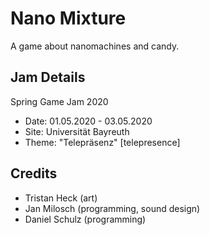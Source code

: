 # Nano Mixture
A game about nanomachines and candy.

## Jam Details
Spring Game Jam 2020
- Date: 01.05.2020 - 03.05.2020
- Site: Universität Bayreuth
- Theme: "Telepräsenz" \[telepresence\]

## Credits
- Tristan Heck (art)
- Jan Milosch (programming, sound design)
- Daniel Schulz (programming)